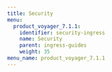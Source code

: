 ```yaml
---
title: Security
menu:
  product_voyager_7.1.1:
    identifier: security-ingress
    name: Security
    parent: ingress-guides
    weight: 35
menu_name: product_voyager_7.1.1
---
```

